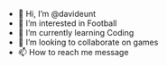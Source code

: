 - 👋 Hi, I’m @davideunt
- 👀 I’m interested in Football
- 🌱 I’m currently learning Coding
- 💞️ I’m looking to collaborate on games
- 📫 How to reach me message

